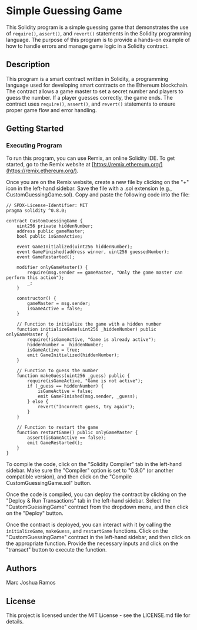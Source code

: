 # Simple Guessing Game

This Solidity program is a simple guessing game that demonstrates the use of `require()`, `assert()`, and `revert()` statements in the Solidity programming language. The purpose of this program is to provide a hands-on example of how to handle errors and manage game logic in a Solidity contract.

## Description

This program is a smart contract written in Solidity, a programming language used for developing smart contracts on the Ethereum blockchain. The contract allows a game master to set a secret number and players to guess the number. If a player guesses correctly, the game ends. The contract uses `require()`, `assert()`, and `revert()` statements to ensure proper game flow and error handling.

## Getting Started

### Executing Program

To run this program, you can use Remix, an online Solidity IDE. To get started, go to the Remix website at [https://remix.ethereum.org/](https://remix.ethereum.org/).

Once you are on the Remix website, create a new file by clicking on the "+" icon in the left-hand sidebar. Save the file with a .sol extension (e.g., CustomGuessingGame.sol). Copy and paste the following code into the file:

```solidity
// SPDX-License-Identifier: MIT
pragma solidity ^0.8.0;

contract CustomGuessingGame {
    uint256 private hiddenNumber;
    address public gameMaster;
    bool public isGameActive;

    event GameInitialized(uint256 hiddenNumber);
    event GameFinished(address winner, uint256 guessedNumber);
    event GameRestarted();

    modifier onlyGameMaster() {
        require(msg.sender == gameMaster, "Only the game master can perform this action");
        _;
    }

    constructor() {
        gameMaster = msg.sender;
        isGameActive = false;
    }

    // Function to initialize the game with a hidden number
    function initializeGame(uint256 _hiddenNumber) public onlyGameMaster {
        require(!isGameActive, "Game is already active");
        hiddenNumber = _hiddenNumber;
        isGameActive = true;
        emit GameInitialized(hiddenNumber);
    }

    // Function to guess the number
    function makeGuess(uint256 _guess) public {
        require(isGameActive, "Game is not active");
        if (_guess == hiddenNumber) {
            isGameActive = false;
            emit GameFinished(msg.sender, _guess);
        } else {
            revert("Incorrect guess, try again");
        }
    }

    // Function to restart the game
    function restartGame() public onlyGameMaster {
        assert(isGameActive == false);
        emit GameRestarted();
    }
}
```

To compile the code, click on the "Solidity Compiler" tab in the left-hand sidebar. Make sure the "Compiler" option is set to "0.8.0" (or another compatible version), and then click on the "Compile CustomGuessingGame.sol" button.

Once the code is compiled, you can deploy the contract by clicking on the "Deploy & Run Transactions" tab in the left-hand sidebar. Select the "CustomGuessingGame" contract from the dropdown menu, and then click on the "Deploy" button.

Once the contract is deployed, you can interact with it by calling the `initializeGame`, `makeGuess`, and `restartGame` functions. Click on the "CustomGuessingGame" contract in the left-hand sidebar, and then click on the appropriate function. Provide the necessary inputs and click on the "transact" button to execute the function.

## Authors
Marc Joshua Ramos

## License

This project is licensed under the MIT License - see the LICENSE.md file for details.

